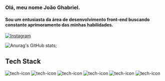 ### Olá, meu nome João Ghabriel.

#### Sou um entusiasta da área de desenvolvimento front-end buscando constante aprimoramento das minhas habilidades. 


[![Instagram](https://img.shields.io/badge/Instagram-E4405F?style=for-the-badge&logo=instagram&logoColor=white
)](https://www.instagram.com/joaoghabriel1/)


![Anurag's GitHub stats](https://github-readme-stats.vercel.app/api?username=joaoghabriell1&show_icons=true&theme=dark);

## Tech Stack

<div style="display: inline-block">
     <img src="https://img.shields.io/badge/HTML-239120?style=for-the-badge&logo=html5&logoColor=white" alt="tech-icon">
     <img src="https://img.shields.io/badge/CSS-239120?&style=for-the-badge&logo=css3&logoColor=white" alt="tech-icon">
     <img src="https://img.shields.io/badge/JavaScript-F7DF1E?style=for-the-badge&logo=javascript&logoColor=black" alt="tech-icon">
     <img src="https://img.shields.io/badge/React-20232A?style=for-the-badge&logo=react&logoColor=61DAFB" alt="tech-icon">
     <img src="https://img.shields.io/badge/Redux-593D88?style=for-the-badge&logo=redux&logoColor=white" alt="tech-icon">
      <img src="https://img.shields.io/badge/React_Router-CA4245?style=for-the-badge&logo=react-router&logoColor=white" alt="tech-icon">
<div/>

